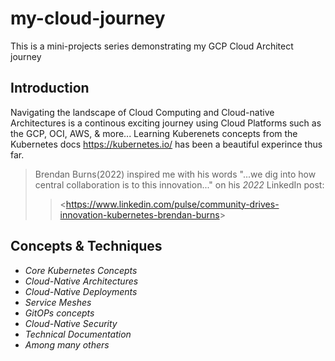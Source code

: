 
# my-cloud-journey

This is a mini-projects series demonstrating my GCP Cloud Architect journey

## Introduction

Navigating the landscape of Cloud Computing and Cloud-native Architectures is a continous exciting journey using Cloud Platforms such as the GCP, OCI, AWS, & more...
Learning Kuberenets concepts from the Kubernetes docs <https://kubernetes.io/> has been a beautiful experince thus far.

> Brendan Burns(2022) inspired me with his words "...we dig into how central collaboration is to this innovation..." on his *2022* LinkedIn post:  
> > <<https://www.linkedin.com/pulse/community-drives-innovation-kubernetes-brendan-burns>>  

## Concepts & Techniques

- *Core Kubernetes Concepts*
- *Cloud-Native Architectures*
- *Cloud-Native Deployments*
- *Service Meshes*
- *GitOPs concepts*
- *Cloud-Native Security*
- *Technical Documentation*
- *Among many others*
